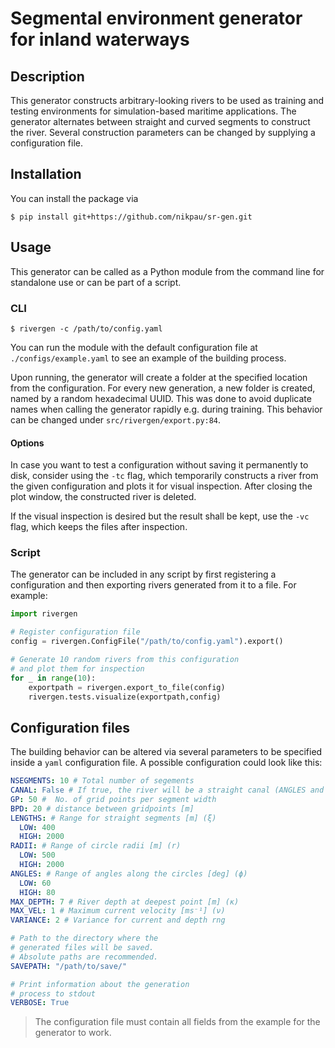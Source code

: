 # Segmental environment generator for inland waterways

## Description

This generator constructs arbitrary-looking rivers to be used as training and testing environments for simulation-based maritime applications. The generator alternates between straight and curved segments to construct the river. Several construction parameters can be changed by supplying a configuration file.

## Installation

You can install the package via

```console
$ pip install git+https://github.com/nikpau/sr-gen.git
```

## Usage

This generator can be called as a Python module from the command line for standalone use or can be part of a script.

### CLI
```console
$ rivergen -c /path/to/config.yaml
```
You can run the module with the default configuration file at `./configs/example.yaml` to see an example of the building process.

Upon running, the generator will create a folder at the specified location from the configuration. For every new generation, a new folder is created, named by a random hexadecimal UUID. This was done to avoid duplicate names when calling the generator rapidly e.g. during training. This behavior can be changed under `src/rivergen/export.py:84`.

#### Options

In case you want to test a configuration without saving it permanently to disk, consider using the `-tc` flag, which temporarily constructs a river from the given configuration and plots it for visual inspection. After closing the plot window, the constructed river is deleted.

If the visual inspection is desired but the result shall be kept, use the `-vc` flag, which keeps the files after inspection.

### Script

The generator can be included in any script by first registering a configuration and then exporting rivers generated from it to a file. For example:

```python
import rivergen

# Register configuration file
config = rivergen.ConfigFile("/path/to/config.yaml").export()

# Generate 10 random rivers from this configuration
# and plot them for inspection
for _ in range(10):
    exportpath = rivergen.export_to_file(config)
    rivergen.tests.visualize(exportpath,config)


```

## Configuration files

The building behavior can be altered via several parameters to be specified inside a `yaml` configuration file. A possible configuration could look like this:

```yaml
NSEGMENTS: 10 # Total number of segements
CANAL: False # If true, the river will be a straight canal (ANGLES and RADII will be ignored)
GP: 50 #  No. of grid points per segment width
BPD: 20 # distance between gridpoints [m]
LENGTHS: # Range for straight segments [m] (ξ)
  LOW: 400
  HIGH: 2000
RADII: # Range of circle radii [m] (r)
  LOW: 500
  HIGH: 2000
ANGLES: # Range of angles along the circles [deg] (ϕ)
  LOW: 60
  HIGH: 80
MAX_DEPTH: 7 # River depth at deepest point [m] (κ)
MAX_VEL: 1 # Maximum current velocity [ms⁻¹] (ν)
VARIANCE: 2 # Variance for current and depth rng

# Path to the directory where the
# generated files will be saved.
# Absolute paths are recommended.
SAVEPATH: "/path/to/save/"

# Print information about the generation 
# process to stdout
VERBOSE: True
```
> The configuration file must contain all fields from the example for the generator to work.
